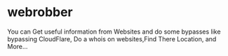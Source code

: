 # webrobber
You can Get useful information from Websites and do some bypasses like bypassing CloudFlare, Do a whois on websites,Find There Location, and More...
